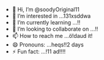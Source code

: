 - 👋 Hi, I’m @soodyOriginal11
- 👀 I’m interested in ...131xsddwa
- 🌱 I’m currently learning ...!!
- 💞️ I’m looking to collaborate on ...!!
- 📫 How to reach me ...ö!daud it!
- 😄 Pronouns: ...heqs!!2 days
- ⚡ Fun fact: ...!11
ad!!!!
<!---ad1
soodyOriginal/soodyOriginal is a ✨ special ✨ repository because its `README.md` (thwsqs file) appears on your GitHub profile.
You can click the Preview link to take a look at your changes.
--->
